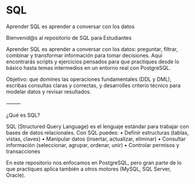 # SQL
Aprender SQL es aprender a conversar con los datos

Bienvenid@s al repositorio de SQL para Estudiantes

Aprender SQL es aprender a conversar con los datos: preguntar, filtrar, combinar y transformar información para tomar decisiones. Aquí encontrarás scripts y ejercicios pensados para que practiques desde lo básico hasta temas intermedios en un entorno real con PostgreSQL.

Objetivo: que domines las operaciones fundamentales (DDL y DML), escribas consultas claras y correctas, y desarrolles criterio técnico para modelar datos y revisar resultados.

⸻

¿Qué es SQL?

SQL (Structured Query Language) es el lenguaje estándar para trabajar con bases de datos relacionales. Con SQL puedes:
	•	Definir estructuras (tablas, vistas, claves)
	•	Manipular datos (insertar, actualizar, eliminar)
	•	Consultar información (seleccionar, agrupar, ordenar, unir)
	•	Controlar permisos y transacciones

En este repositorio nos enfocamos en PostgreSQL, pero gran parte de lo que practiques aplica también a otros motores (MySQL, SQL Server, Oracle).
